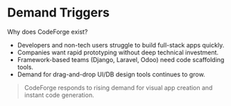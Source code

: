 # Demand Triggers

Why does CodeForge exist?

- Developers and non-tech users struggle to build full-stack apps quickly.
- Companies want rapid prototyping without deep technical investment.
- Framework-based teams (Django, Laravel, Odoo) need code scaffolding tools.
- Demand for drag-and-drop UI/DB design tools continues to grow.

> CodeForge responds to rising demand for visual app creation and instant code generation.